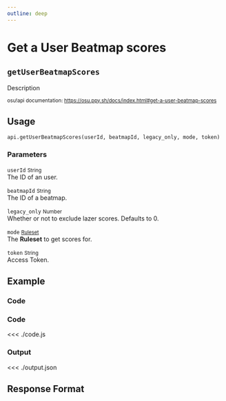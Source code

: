 ```yaml
---
outline: deep
---
```


# Get a User Beatmap scores <Badge type="info" text="GET"/>

## `getUserBeatmapScores`

Description

<small>osu!api documentation: https://osu.ppy.sh/docs/index.html#get-a-user-beatmap-scores</small>

## Usage

`api.getUserBeatmapScores(userId, beatmapId, legacy_only, mode, token)`

### Parameters

`userId` <small>String</small><br>
The ID of an user.

`beatmapId` <small>String</small><br>
The ID of a beatmap.

`legacy_only` <small>Number</small> <Badge type="tip" text="optional" /><br>
Whether or not to exclude lazer scores. Defaults to 0.

`mode` <small>[Ruleset](../../types/ruleset)</small> <Badge type="tip" text="optional" /><br>
The **Ruleset** to get scores for.

`token` <small>String</small><br>
Access Token.

## Example

### Code

### Code
<<< ./code.js

### Output
<<< ./output.json

## Response Format

<!--@include: ./response.md-->